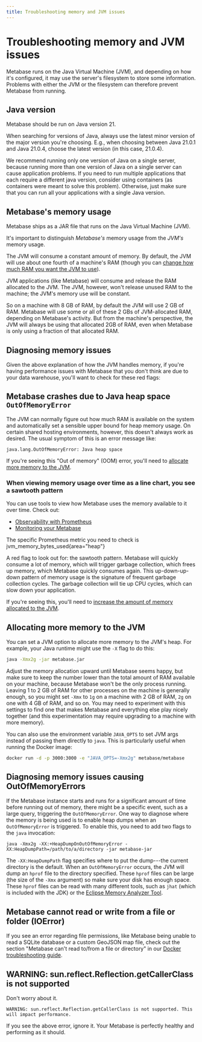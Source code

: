 ```yaml
---
title: Troubleshooting memory and JVM issues
---
```


# Troubleshooting memory and JVM issues

Metabase runs on the Java Virtual Machine (JVM), and depending on how it's configured, it may use the server's filesystem to store some information. Problems with either the JVM or the filesystem can therefore prevent Metabase from running.

## Java version

Metabase should be run on Java version 21.

When searching for versions of Java, always use the latest minor version of the major version you're choosing. E.g., when choosing between Java 21.0.1 and Java 21.0.4, choose the latest version (in this case, 21.0.4).

We recommend running only one version of Java on a single server, because running more than one version of Java on a single server can cause application problems. If you need to run multiple applications that each require a different java version, consider using containers (as containers were meant to solve this problem). Otherwise, just make sure that you can run all your applications with a single Java version.

## Metabase's memory usage

Metabase ships as a JAR file that runs on the Java Virtual Machine (JVM).

It's important to distinguish _Metabase's_ memory usage from the _JVM's_ memory usage.

The JVM will consume a constant amount of memory. By default, the JVM will use about one fourth of a machine's RAM (though you can [change how much RAM you want the JVM to use](#allocating-more-memory-to-the-jvm)).

JVM applications (like Metabase) will consume and release the RAM allocated to the JVM. The JVM, however, won't release unused RAM to the machine; the JVM's memory use will be constant.

So on a machine with 8 GB of RAM, by default the JVM will use 2 GB of RAM. Metabase will use some or all of these 2 GBs of JVM-allocated RAM, depending on Metabase's activity. But from the machine's perspective, the JVM will always be using that allocated 2GB of RAM, even when Metabase is only using a fraction of that allocated RAM.

## Diagnosing memory issues

Given the above explanation of how the JVM handles memory, if you're having performance issues with Metabase that you don't think are due to your data warehouse, you'll want to check for these red flags:

## Metabase crashes due to Java heap space `OutOfMemoryError`

The JVM can normally figure out how much RAM is available on the system and automatically set a sensible upper bound for heap memory usage. On certain shared hosting environments, however, this doesn't always work as desired. The usual symptom of this is an error message like:

```
java.lang.OutOfMemoryError: Java heap space
```

If you're seeing this "Out of memory" (OOM) error, you'll need to [allocate more memory to the JVM](#allocating-more-memory-to-the-jvm).

### When viewing memory usage over time as a line chart, you see a sawtooth pattern

You can use tools to view how Metabase uses the memory available to it over time. Check out:

- [Observability with Prometheus](../../installation-and-operation/observability-with-prometheus.md)
- [Monitoring your Metabase](../../installation-and-operation/monitoring-metabase.md)

The specific Prometheus metric you need to check is jvm_memory_bytes_used{area="heap"}

A red flag to look out for: the sawtooth pattern. Metabase will quickly consume a lot of memory, which will trigger garbage collection, which frees up memory, which Metabase quickly consumes again. This up-down-up-down pattern of memory usage is the signature of frequent garbage collection cycles. The garbage collection will tie up CPU cycles, which can slow down your application.

If you're seeing this, you'll need to [increase the amount of memory allocated to the JVM](#allocating-more-memory-to-the-jvm).

## Allocating more memory to the JVM

You can set a JVM option to allocate more memory to the JVM's heap. For example, your Java runtime might use the `-X` flag to do this:

```sh
java -Xmx2g -jar metabase.jar
```

Adjust the memory allocation upward until Metabase seems happy, but make sure to keep the number lower than the total amount of RAM available on your machine, because Metabase won't be the only process running. Leaving 1 to 2 GB of RAM for other processes on the machine is generally enough, so you might set `-Xmx` to `1g` on a machine with 2 GB of RAM, `2g` on one with 4 GB of RAM, and so on. You may need to experiment with this settings to find one that makes Metabase and everything else play nicely together (and this experimentation may require upgrading to a machine with more memory).

You can also use the environment variable `JAVA_OPTS` to set JVM args instead of passing them directly to `java`. This is particularly useful when running the Docker image:

```sh
docker run -d -p 3000:3000 -e "JAVA_OPTS=-Xmx2g" metabase/metabase
```

## Diagnosing memory issues causing OutOfMemoryErrors

If the Metabase instance starts and runs for a significant amount of time before running out of memory, there might be a specific event, such as a large query, triggering the `OutOfMemoryError`. One way to diagnose where the memory is being used is to enable heap dumps when an `OutOfMemoryError` is triggered. To enable this, you need to add two flags to the `java` invocation:

```
java -Xmx2g -XX:+HeapDumpOnOutOfMemoryError -XX:HeapDumpPath=/path/to/a/directory -jar metabase-jar
```

The `-XX:HeapDumpPath` flag specifies where to put the dump---the current directory is the default. When an `OutOfMemoryError` occurs, the JVM will dump an `hprof` file to the directory specified. These `hprof` files can be large (the size of the `-Xmx` argument) so make sure your disk has enough space. These `hprof` files can be read with many different tools, such as `jhat` (which is included with the JDK) or the [Eclipse Memory Analyzer Tool][eclipse-memory-analyzer].

## Metabase cannot read or write from a file or folder (IOError)

If you see an error regarding file permissions, like Metabase being unable to read a SQLite database or a custom GeoJSON map file, check out the section "Metabase can't read to/from a file or directory" in our [Docker troubleshooting guide](../docker.md).

## WARNING: sun.reflect.Reflection.getCallerClass is not supported

Don't worry about it.

```
WARNING: sun.reflect.Reflection.getCallerClass is not supported. This will impact performance.
```

If you see the above error, ignore it. Your Metabase is perfectly healthy and performing as it should.

[eclipse-memory-analyzer]: https://www.eclipse.org/mat/
